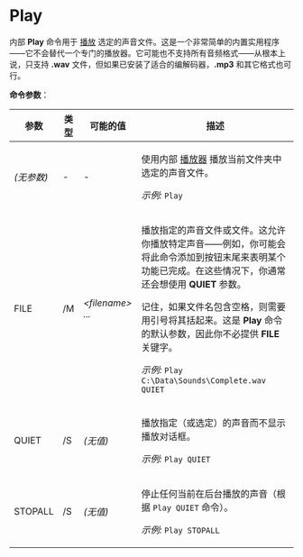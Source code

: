 # Play

内部 **Play** 命令用于 [播放](/Manual/additional_functionality/playing_sounds.zh.md) 选定的声音文件。这是一个非常简单的内置实用程序——它不会替代一个专门的播放器。它可能也不支持所有音频格式——从根本上说，只支持 **.wav** 文件，但如果已安装了适合的编解码器，**.mp3** 和其它格式也可行。

**命令参数**：

<table>
<thead><tr><th>
参数</th><th>
类型</th><th>
可能的值</th><th>
描述
</th></tr></thead><tbody><tr><td>

<nobr>*(无参数)*</nobr></td><td>
-</td><td>
-</td><td>

使用内部 [播放器](/Manual/additional_functionality/playing_sounds.zh.md) 播放当前文件夹中选定的声音文件。

*示例:* `Play`
</td></tr><tr><td>
FILE</td><td>
/M</td><td>

*\<filename\> ...*</td><td>

播放指定的声音文件或文件。这允许你播放特定声音——例如，你可能会将此命令添加到按钮末尾来表明某个功能已完成。在这些情况下，你通常还会想使用 **QUIET** 参数。

记住，如果文件名包含空格，则需要用引号将其括起来。这是 **Play** 命令的默认参数，因此你不必提供 **FILE** 关键字。

*示例:* `Play C:\Data\Sounds\Complete.wav QUIET`
</td></tr><tr><td>
QUIET</td><td>
/S</td><td>

*(无值)*</td><td>

播放指定（或选定）的声音而不显示播放对话框。

*示例:* `Play QUIET`
</td></tr><tr><td>
STOPALL</td><td>
/S</td><td>

*(无值)*</td><td>

停止任何当前在后台播放的声音（根据 `Play QUIET` 命令）。

*示例:* `Play STOPALL`
</td></tr></tbody>
</table>